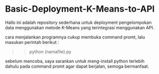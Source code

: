 # Basic-Deployment-K-Means-to-API

Hallo ini adalah repository sederhana untuk deployment pengelompokan data menggunakan metode K-Means yang terintegrasi menggunakan API.

cara menjalankan programnya cukup membuka command promt, lalu masukan perintah berikut :

>>python (namafile).py


sebelum mencoba, saya sarankan untuk meng-install python terlebih dahulu pada command promt agar dapat berjalan, semoga bermanfaat.
